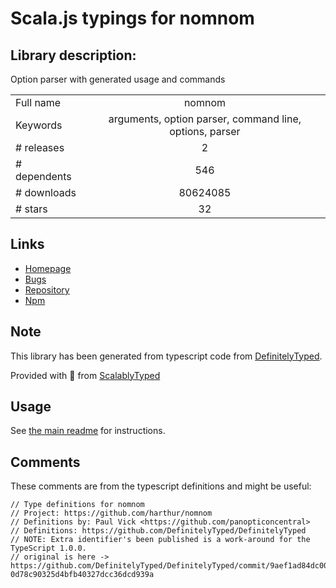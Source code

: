 
# Scala.js typings for nomnom


## Library description:
Option parser with generated usage and commands

|                    |                 |
| ------------------ | :-------------: |
| Full name          | nomnom |
| Keywords           | arguments, option parser, command line, options, parser |
| # releases         | 2 |
| # dependents       | 546 |
| # downloads        | 80624085 |
| # stars            | 32 |

## Links
- [Homepage](https://github.com/harthur/nomnom)
- [Bugs](https://github.com/harthur/nomnom/issues)
- [Repository](https://github.com/harthur/nomnom)
- [Npm](https://www.npmjs.com/package/nomnom)
    


## Note
This library has been generated from typescript code from [DefinitelyTyped](https://definitelytyped.org).

Provided with :purple_heart: from [ScalablyTyped](https://github.com/oyvindberg/ScalablyTyped)

## Usage
See [the main readme](../../readme.md) for instructions.

## Comments

These comments are from the typescript definitions and might be useful:
```
// Type definitions for nomnom
// Project: https://github.com/harthur/nomnom
// Definitions by: Paul Vick <https://github.com/panopticoncentral>
// Definitions: https://github.com/DefinitelyTyped/DefinitelyTyped
// NOTE: Extra identifier's been published is a work-around for the TypeScript 1.0.0.
// original is here -> https://github.com/DefinitelyTyped/DefinitelyTyped/commit/9aef1ad84dc006e3d25f5e57709198e33996ba84#diff-0d78c90325d4bfb40327dcc36dcd939a

```

